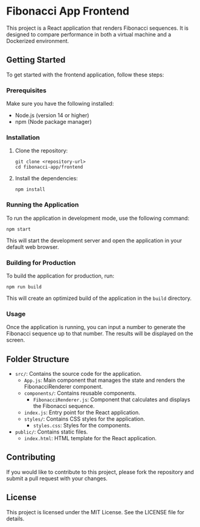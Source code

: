 # Fibonacci App Frontend

This project is a React application that renders Fibonacci sequences. It is designed to compare performance in both a virtual machine and a Dockerized environment.

## Getting Started

To get started with the frontend application, follow these steps:

### Prerequisites

Make sure you have the following installed:

- Node.js (version 14 or higher)
- npm (Node package manager)

### Installation

1. Clone the repository:

   ```
   git clone <repository-url>
   cd fibonacci-app/frontend
   ```

2. Install the dependencies:

   ```
   npm install
   ```

### Running the Application

To run the application in development mode, use the following command:

```
npm start
```

This will start the development server and open the application in your default web browser.

### Building for Production

To build the application for production, run:

```
npm run build
```

This will create an optimized build of the application in the `build` directory.

### Usage

Once the application is running, you can input a number to generate the Fibonacci sequence up to that number. The results will be displayed on the screen.

## Folder Structure

- `src/`: Contains the source code for the application.
  - `App.js`: Main component that manages the state and renders the FibonacciRenderer component.
  - `components/`: Contains reusable components.
    - `FibonacciRenderer.js`: Component that calculates and displays the Fibonacci sequence.
  - `index.js`: Entry point for the React application.
  - `styles/`: Contains CSS styles for the application.
    - `styles.css`: Styles for the components.
- `public/`: Contains static files.
  - `index.html`: HTML template for the React application.

## Contributing

If you would like to contribute to this project, please fork the repository and submit a pull request with your changes.

## License

This project is licensed under the MIT License. See the LICENSE file for details.